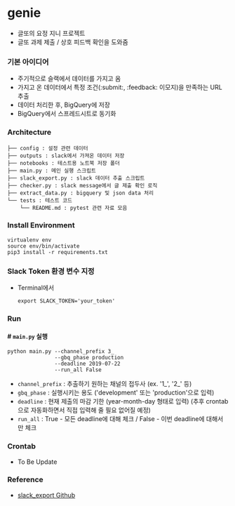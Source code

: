 # genie
- 글또의 요정 지니 프로젝트
- 글또 과제 제출 / 상호 피드백 확인을 도와줌


### 기본 아이디어
- 주기적으로 슬랙에서 데이터를 가지고 옴
- 가지고 온 데이터에서 특정 조건(:submit:, :feedback: 이모지)을 만족하는 URL 추출
- 데이터 처리한 후, BigQuery에 저장
- BigQuery에서 스프레드시트로 동기화

### Architecture
```
├── config : 설정 관련 데이터
├── outputs : slack에서 가져온 데이터 저장
├── notebooks : 테스트용 노트북 저장 폴더
├── main.py : 메인 실행 스크립트
├── slack_export.py : slack 데이터 추출 스크립트
├── checker.py : slack message에서 글 제출 확인 로직
├── extract_data.py : bigquery 및 json data 처리
└── tests : 테스트 코드
    └── README.md : pytest 관련 자료 모음
```

### Install Environment
```
virtualenv env
source env/bin/activate
pip3 install -r requirements.txt
```

### Slack Token 환경 변수 지정
- Terminal에서

    ```
    export SLACK_TOKEN='your_token'    
    ```

### Run
#### \# `main.py` 실행

```
python main.py --channel_prefix 3_
               --gbq_phase production
               --deadline 2019-07-22
               --run_all False
```
  - `channel_prefix` : 추출하기 원하는 채널의 접두사 (ex. '1_', '2_' 등)
  - `gbq_phase` : 실행시키는 용도 ('development' 또는 'production'으로 입력)
  - `deadline` : 현재 제출의 마감 기한 (year-month-day 형태로 입력) (추후 crontab으로 자동화하면서 직접 입력해 줄 필요 없어질 예정)
  - `run_all` : True - 모든 deadline에 대해 체크 / False - 이번 deadline에 대해서만 체크


### Crontab
- To Be Update



### Reference
- [slack_export Github](https://github.com/zach-snell/slack-export)
